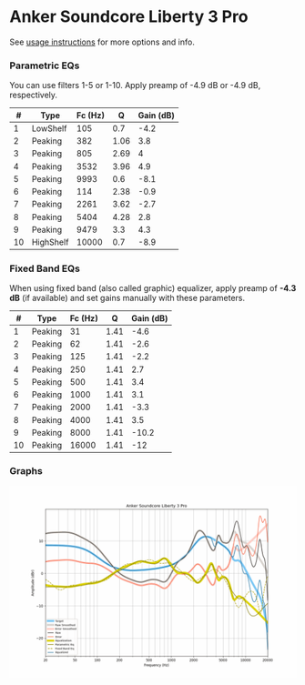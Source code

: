 # Anker Soundcore Liberty 3 Pro
See [usage instructions](https://github.com/jaakkopasanen/AutoEq#usage) for more options and info.

### Parametric EQs
You can use filters 1-5 or 1-10. Apply preamp of -4.9 dB or -4.9 dB, respectively.

|   # | Type      |   Fc (Hz) |    Q |   Gain (dB) |
|-----|-----------|-----------|------|-------------|
|   1 | LowShelf  |       105 | 0.7  |        -4.2 |
|   2 | Peaking   |       382 | 1.06 |         3.8 |
|   3 | Peaking   |       805 | 2.69 |         4   |
|   4 | Peaking   |      3532 | 3.96 |         4.9 |
|   5 | Peaking   |      9993 | 0.6  |        -8.1 |
|   6 | Peaking   |       114 | 2.38 |        -0.9 |
|   7 | Peaking   |      2261 | 3.62 |        -2.7 |
|   8 | Peaking   |      5404 | 4.28 |         2.8 |
|   9 | Peaking   |      9479 | 3.3  |         4.3 |
|  10 | HighShelf |     10000 | 0.7  |        -8.9 |

### Fixed Band EQs
When using fixed band (also called graphic) equalizer, apply preamp of **-4.3 dB** (if available) and set gains manually with these parameters.

|   # | Type    |   Fc (Hz) |    Q |   Gain (dB) |
|-----|---------|-----------|------|-------------|
|   1 | Peaking |        31 | 1.41 |        -4.6 |
|   2 | Peaking |        62 | 1.41 |        -2.6 |
|   3 | Peaking |       125 | 1.41 |        -2.2 |
|   4 | Peaking |       250 | 1.41 |         2.7 |
|   5 | Peaking |       500 | 1.41 |         3.4 |
|   6 | Peaking |      1000 | 1.41 |         3.1 |
|   7 | Peaking |      2000 | 1.41 |        -3.3 |
|   8 | Peaking |      4000 | 1.41 |         3.5 |
|   9 | Peaking |      8000 | 1.41 |       -10.2 |
|  10 | Peaking |     16000 | 1.41 |       -12   |

### Graphs
![](./Anker%20Soundcore%20Liberty%203%20Pro.png)
